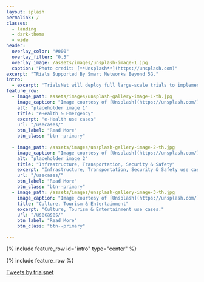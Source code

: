 ```yaml
---
layout: splash
permalink: /
classes:
  - landing
  - dark-theme
  - wide
header:
  overlay_color: "#000"
  overlay_filter: "0.5"
  overlay_image: /assets/images/unsplash-image-1.jpg
  caption: "Photo credit: [**Unsplash**](https://unsplash.com)"
excerpt: "TRials Supported By Smart Networks Beyond 5G."
intro: 
  - excerpt: 'TrialsNet will deploy full large-scale trials to implement a heterogenous and comprehensive set of innovative 6G applications based on various technologies such as cobots, metaverse, massive twinning, Internet of Senses, and covering three relevant domains of the urban ecosystems in Europe identified by (i) eHealth & Emergency; (ii) Infrastructure, Transportation, Security & Safety; (iii) Culture, Tourism & Entertainment.'
feature_row:
  - image_path: assets/images/unsplash-gallery-image-1-th.jpg
    image_caption: "Image courtesy of [Unsplash](https://unsplash.com/)"
    alt: "placeholder image 1"
    title: "eHealth & Emergency"
    excerpt: "e-Health use cases"
    url: "/usecases/"
    btn_label: "Read More"
    btn_class: "btn--primary"
    
  - image_path: /assets/images/unsplash-gallery-image-2-th.jpg
    image_caption: "Image courtesy of [Unsplash](https://unsplash.com/)"
    alt: "placeholder image 2"
    title: "Infrastructure, Transportation, Security & Safety"
    excerpt: "Infrastructure, Transportation, Security & Safety use cases."
    url: "/usecases/"
    btn_label: "Read More"
    btn_class: "btn--primary"
  - image_path: /assets/images/unsplash-gallery-image-3-th.jpg
    image_caption: "Image courtesy of [Unsplash](https://unsplash.com/)"
    title: "Culture, Tourism & Entertainment"
    excerpt: "Culture, Tourism & Entertainment use cases."
    url: "/usecases/"
    btn_label: "Read More"
    btn_class: "btn--primary"

---
```


{% include feature_row id="intro" type="center" %}

{% include feature_row %}

<a class="twitter-timeline" href="https://twitter.com/trialsnet?ref_src=twsrc%5Etfw">Tweets by trialsnet</a> <script async src="https://platform.twitter.com/widgets.js" charset="utf-8"></script>

<!--{% include feature_row id="feature_row2" type="left" %}

{% include feature_row id="feature_row3" type="right" %}

{% include feature_row id="feature_row4" type="center" %}-->